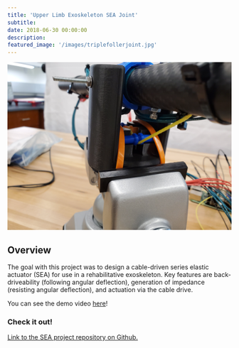 ```yaml
---
title: 'Upper Limb Exoskeleton SEA Joint'
subtitle:
date: 2018-06-30 00:00:00
description:
featured_image: '/images/triplefollerjoint.jpg'
---
```


![](images/tripleroller.jpg)

## Overview

The goal with this project was to design a cable-driven series elastic actuator (SEA) for use in a rehabilitative exoskeleton. Key features are back-driveability (following angular deflection), generation of impedance (resisting angular deflection), and actuation via the cable drive.

You can see the demo video [here](https://www.youtube.com/watch?v=A_MqyhAG-6s)!

### Check it out!
[Link to the SEA project repository on Github.](https://github.com/mossti/exo_rendering)
